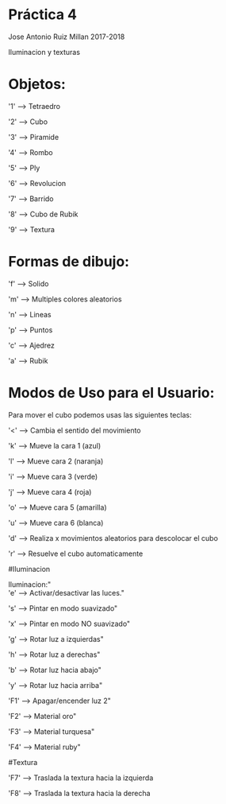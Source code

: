 # Práctica 4

Jose Antonio Ruiz Millan 2017-2018

Iluminacion y texturas



# Objetos:

 '1' --> Tetraedro
 
 '2' --> Cubo
 
 '3' --> Piramide
 
 '4' --> Rombo
 
 '5' --> Ply
 
 '6' --> Revolucion
 
 '7' --> Barrido
 
 '8' --> Cubo de Rubik

 '9' --> Textura



# Formas de dibujo:

 'f' --> Solido
 
 'm' --> Multiples colores aleatorios
 
 'n' --> Lineas
 
 'p' --> Puntos
 
 'c' --> Ajedrez
 
 'a' --> Rubik
 
 
 
# Modos de Uso para el Usuario:

 Para mover el cubo podemos usas las siguientes teclas:
 
 '<' --> Cambia el sentido del movimiento
 
 'k' --> Mueve la cara 1 (azul)
 
 'l' --> Mueve cara 2 (naranja)
 
 'i' --> Mueve cara 3 (verde)
 
 'j' --> Mueve cara 4 (roja)
 
 'o' --> Mueve cara 5 (amarilla)
 
 'u' --> Mueve cara 6 (blanca)
 
 'd' --> Realiza x movimientos aleatorios para descolocar el cubo
 
 'r' --> Resuelve el cubo automaticamente



#Iluminacion

Iluminacion:"															
'e' --> Activar/desactivar las luces."									

's' --> Pintar en modo suavizado"											

'x' --> Pintar en modo NO suavizado"											

'g' --> Rotar luz a izquierdas"											

'h' --> Rotar luz a derechas"										 

'b' --> Rotar luz hacia abajo"											

'y' --> Rotar luz hacia arriba"											

'F1' --> Apagar/encender luz 2"											

'F2' --> Material oro"													

'F3' --> Material turquesa"												

'F4' --> Material ruby"												



#Textura

'F7' --> Traslada la textura hacia la izquierda

'F8' --> Traslada la textura hacia la derecha																					